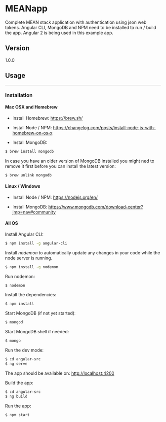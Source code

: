 # MEANapp

Complete MEAN stack application with authentication using json web tokens. Angular CLI, MongoDB and NPM need to be installed to run / build the app. Angular 2 is being used in this example app.

## Version

1.0.0

## Usage

--------------------------------------------------------------------------------

### Installation

#### Mac OSX and Homebrew

- Install Homebrew: <https://brew.sh/>

- Install Node / NPM: <https://changelog.com/posts/install-node-js-with-homebrew-on-os-x>

- Install MongoDB:

```sh
$ brew install mongodb
```

In case you have an older version of MongoDB installed you might ned to remove it first before you can install the latest version:

```sh
$ brew unlink mongodb
```

#### Linux / Windows

- Install Node / NPM: <https://nodejs.org/en/>

- Install MongoDB: <https://www.mongodb.com/download-center?jmp=nav#community>

#### All OS

Install Angular CLI:

```sh
$ npm install -g angular-cli
```

Install _nodemon_ to automatically update any changes in your code while the node server is running.

```sh
$ npm install -g nodemon
```

Run nodemon:

```sh
$ nodemon
```

Install the dependencies:

```sh
$ npm install
```

Start MongoDB (if not yet started):

```sh
$ mongod
```

Start MongoDB shell if needed:

```sh
$ mongo
```

Run the dev mode:

```sh
$ cd angular-src
$ ng serve
```

The app should be available on: <http://localhost:4200>

Build the app:

```sh
$ cd angular-src
$ ng build
```

Run the app:

```sh
$ npm start
```
